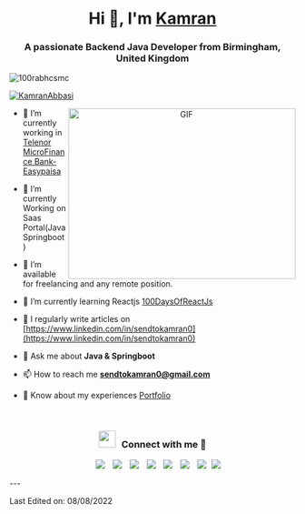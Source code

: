<h1 align="center">Hi 👋, I'm <a href="#" target="blank">
Kamran</a></h1>
<h3 align="center">A passionate Backend Java Developer from Birmingham, United Kingdom</h3>

<p align="left"> <img src="https://komarev.com/ghpvc/?username=100rabhcsmc&label=Profile%20views&color=0e75b6&style=flat" alt="100rabhcsmc" /> </p>

<p align="left"> <a href="#" target="blank"><img src="https://img.shields.io/twitter/follow/100rabhcsmc?logo=twitter&style=for-the-badge" alt="KamranAbbasi" /></a> </p>

<a target="_blank" align="center">
  <img align="right" top="500" height="300" width="400" alt="GIF" src="https://media.giphy.com/media/SWoSkN6DxTszqIKEqv/giphy.gif">
</a>

- 🔭 I’m currently working in <a href="https://www.linkedin.com/company/telenormicrofinancebanklimited/mycompany/" target="blank">Telenor MicroFinance Bank- Easypaisa</a>

- 🌱 I’m currently Working on Saas Portal(Java Springboot)

- 🤝 I’m available for freelancing and any remote position.

- 🌱 I’m currently learning Reactjs <a href="#" target="blank">100DaysOfReactJs</a>

- 📝 I regularly write articles on [https://www.linkedin.com/in/sendtokamran0](https://www.linkedin.com/in/sendtokamran0)

- 💬 Ask me about **Java & Springboot**

- 📫 How to reach me **sendtokamran0@gmail.com**

- 📄 Know about my experiences <a href="https://www.linkedin.com/in/sendtokamran0" target="blank">Portfolio</a>
<br/>
<h3 align="center" > <img src="https://media.giphy.com/media/iY8CRBdQXODJSCERIr/giphy.gif" width="30" height="30" style="margin-right: 10px;">Connect with me 🤝 </h3>

<p align="center">

 <div align="center"  class="icons-social" style="margin-left: 10px;">
        <a style="margin-left: 10px;"  target="_blank" href="https://www.linkedin.com/in/sendtokamran0">
			<img src="https://img.icons8.com/doodle/40/000000/linkedin--v2.png"></a>
        <a style="margin-left: 10px;" target="_blank" href="https://github.com/kamrannn">
		<img src="https://img.icons8.com/doodle/40/000000/github--v1.png"></a>
		<a style="margin-left: 10px;" target="_blank" href="https://www.linkedin.com/in/sendtokamran0">
				<img src="https://img.icons8.com/external-tal-revivo-color-tal-revivo/40/000000/external-stack-overflow-is-a-question-and-answer-site-for-professional-logo-color-tal-revivo.png"></a>
	   <a style="margin-left: 10px;" target="_blank" href="https://www.linkedin.com/in/sendtokamran0">
					<img src="https://img.icons8.com/external-sketchy-juicy-fish/0.6x/external-blog-online-services-sketchy-sketchy-juicy-fish.png"></a>
        <a style="margin-left: 10px;" target="_blank" href="https://instagram.com/i_kamran_abbasi">
			<img src="https://img.icons8.com/doodle/40/000000/instagram-new--v2.png"></a>
		<a style="margin-left: 10px;" target="_blank" href="https://www.linkedin.com/in/sendtokamran0">
			<img src="https://img.icons8.com/doodle/1x/twitter-squared--v2.png" ></a>
		<a style="margin-left: 10px;" target="_blank" href="https://www.linkedin.com/in/sendtokamran0">
				<img src="https://img.icons8.com/doodle/1x/youtube--v2.png" ></a>
		<a style="margin-left: 5px;" target="_blank" href="https://github.com/kamrannn">
					<img src="https://img.icons8.com/plasticine/0.5x/resume.png" ></a>
      </div>

</p>
---

Last Edited on: 08/08/2022
